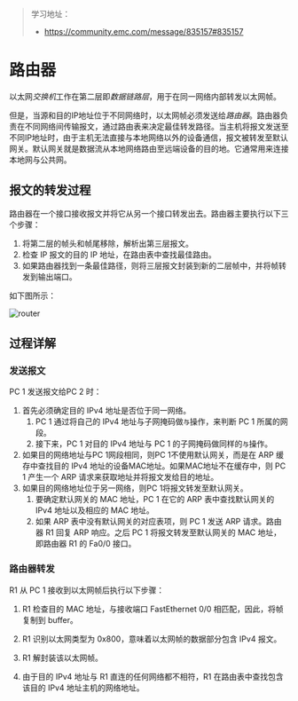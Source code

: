 > 学习地址：
>
> - https://community.emc.com/message/835157#835157

# 路由器

以太网*交换机*工作在第二层即*数据链路层*，用于在同一网络内部转发以太网帧。

但是，当源和目的IP地址位于不同网络时，以太网帧必须发送给*路由器*。路由器负责在不同网络间传输报文，通过路由表来决定最佳转发路径。当主机将报文发送至不同IP地址时，由于主机无法直接与本地网络以外的设备通信，报文被转发至默认网关。默认网关就是数据流从本地网络路由至远端设备的目的地。它通常用来连接本地网与公共网。

## 报文的转发过程

路由器在一个接口接收报文并将它从另一个接口转发出去。路由器主要执行以下三个步骤：

1. 将第二层的帧头和帧尾移除，解析出第三层报文。
2. 检查 IP 报文的目的 IP 地址，在路由表中查找最佳路由。
3. 如果路由器找到一条最佳路径，则将三层报文封装到新的二层帧中，并将帧转发到输出端口。

如下图所示：

![router](../Router-trans.jpg)

## 过程详解

### 发送报文

PC 1 发送报文给PC 2 时：

1. 首先必须确定目的 IPv4 地址是否位于同一网络。
   1. PC 1 通过将自己的 IPv4 地址与子网掩码做`与`操作，来判断 PC 1 所属的网段。
   2. 接下来，PC 1 对目的 IPv4 地址与 PC 1 的子网掩码做同样的`与`操作。
2. 如果目的网络地址与PC 1网段相同，则PC 1不使用默认网关，而是在 ARP 缓存中查找目的 IPv4 地址的设备MAC地址。如果MAC地址不在缓存中，则 PC 1 产生一个 ARP 请求来获取地址并将报文发给目的地址。
3. 如果目的网络地址位于另一网络，则PC 1将报文转发至默认网关。
    1. 要确定默认网关的 MAC 地址，PC 1 在它的 ARP 表中查找默认网关的 IPv4 地址以及相应的 MAC 地址。
    2. 如果 ARP 表中没有默认网关的对应表项，则 PC 1 发送 ARP 请求。路由器 R1 回复 ARP 响应。之后 PC 1 将报文转发至默认网关的 MAC 地址，即路由器 R1 的 Fa0/0 接口。

### 路由器转发

R1 从 PC 1 接收到以太网帧后执行以下步骤：

1. R1 检查目的 MAC 地址，与接收端口 FastEthernet 0/0 相匹配，因此，将帧复制到 buffer。

2. R1 识别以太网类型为 0x800，意味着以太网帧的数据部分包含 IPv4 报文。

3. R1 解封装该以太网帧。

4. 由于目的 IPv4 地址与 R1 直连的任何网络都不相符，R1 在路由表中查找包含该目的 IPv4 地址主机的网络地址。

